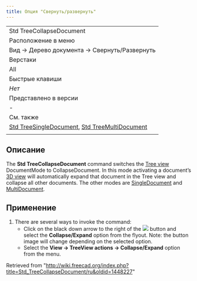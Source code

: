 ```yaml
---
title: Опция "Свернуть/развернуть"
---
```

|  |
| --- |
| Std TreeCollapseDocument |
| Расположение в меню |
| Вид → Дерево документа → Свернуть/Развернуть |
| Верстаки |
| All |
| Быстрые клавиши |
| *Нет* |
| Представлено в версии |
| - |
| См. также |
| [Std TreeSingleDocument](/Std_TreeSingleDocument/ru "Std TreeSingleDocument/ru"), [Std TreeMultiDocument](/Std_TreeMultiDocument/ru "Std TreeMultiDocument/ru") |
|  |

## Описание

The **Std TreeCollapseDocument** command switches the [Tree view](/Tree_view "Tree view") DocumentMode to CollapseDocument. In this mode activating a document’s [3D view](/3D_view "3D view") will automatically expand that document in the Tree view and collapse all other documents. The other modes are [SingleDocument](/Std_TreeSingleDocument "Std TreeSingleDocument") and [MultiDocument](/Std_TreeMultiDocument "Std TreeMultiDocument").

## Применение

1. There are several ways to invoke the command:
   * Click on the black down arrow to the right of the ![](/images/Std_TreeSyncView.svg) button and select the **Collapse/Expand** option from the flyout. Note: the button image will change depending on the selected option.
   * Select the **View → TreeView actions → Collapse/Expand** option from the menu.

Retrieved from "<http://wiki.freecad.org/index.php?title=Std_TreeCollapseDocument/ru&oldid=1448227>"